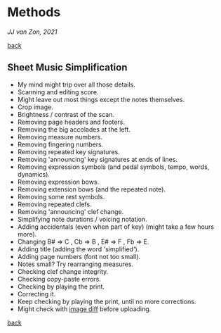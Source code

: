 Methods
=======

*JJ van Zon, 2021*

[back](./)

Sheet Music Simplification
--------------------------

- My mind might trip over all those details.  
- Scanning and editing score.  
- Might leave out most things except the notes themselves.
- Crop image.
- Brightness / contrast of the scan.
- Removing page headers and footers.
- Removing the big accolades at the left.
- Removing measure numbers.
- Removing fingering numbers.
- Removing repeated key signatures.
- Removing 'announcing' key signatures at ends of lines.
- Removing expression symbols (and pedal symbols, tempo, words, dynamics).
- Removing expression bows.
- Removing extension bows (and the repeated note).
- Removing some rest symbols.
- Removing repeated clefs.
- Removing 'announcing' clef change.
- Simplifying note durations / voicing notation.
- Adding accidentals (even when part of key) (might take a few hours more).
- Changing B# => C , Cb => B , E# => F , Fb => E.
- Adding title (adding the word 'simplified').
- Adding page numbers (font not too small).
- Notes small? Try rearranging measures.
- Checking clef change integrity.
- Checking copy-paste errors.
- Checking by playing the print.
- Correcting it.
- Keep checking by playing the print, until no more corrections.
- Might check with <a href="https://online-image-comparison.com" target="blank">image diff</a> before uploading.

[back](./)